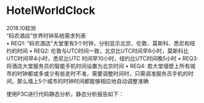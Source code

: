 # HotelWorldClock
2018.10软测  
“码农酒店”世界时钟系统需求列表  
• REQ1: ”码农酒店”大堂里有5个时钟，分别显示北京、伦敦、莫斯科、悉尼和纽约的时间
• REQ2: 伦敦与UTC时间一致，北京比UTC时间早8小时，莫斯科比UTC时间早4小时，悉尼比UTC 时间早10小时，纽约比UTC时间晚5小时
• REQ3: 将酒店大堂服务员的智能手机时间设置为北京时间
• REQ4: 若大堂墙壁上所有城市的时钟都或多或少有些走时不准，需要调整时间时，只需调准服务员手机的时间，那么墙上5个城市的时钟时间都能够相应地自动调整准确

使用P3C进行代码静态分析，静态分析报告如下：
